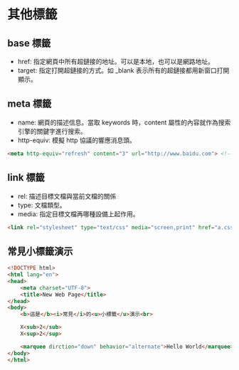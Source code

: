 # 其他標籤

## base 標籤
- href: 指定網頁中所有超鏈接的地址。可以是本地，也可以是網路地址。
- target: 指定打開超鏈接的方式。如 _blank 表示所有的超鏈接都用新窗口打開顯示。

## meta 標籤
- name: 網頁的描述信息。當取 keywords 時，content 屬性的內容就作為搜索引擎的關鍵字進行搜索。
- http-equiv: 模擬 http 協議的響應消息頭。
```html
<meta http-equiv="refresh" content="3" url="http://www.baidu.com"> <!--表示打開此頁面3秒後自動轉到百度頁面-->
```

## link 標籤
- rel: 描述目標文檔與當前文檔的關係
- type: 文檔類型。
- media: 指定目標文檔再哪種設備上起作用。

```html
<link rel="stylesheet" type="text/css" media="screen,print" href="a.css">
```

## 常見小標籤演示
```html
<!DOCTYPE html>
<html lang="en">
<head>
	<meta charset="UTF-8">
	<title>New Web Page</title>
</head>
<body>
	<b>這是</b><i>常見</i>的<u>小標籤</u>演示<br>

	X<sub>2</sub>
	X<sup>2</sup>

	<marquee dirction="down" behavior="alternate">Hello World</marquee> <!--會動的標籤-->
</body>
</html>
```

